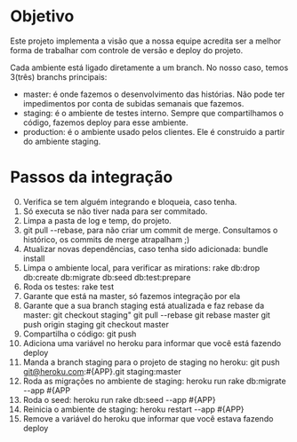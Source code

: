 # Objetivo

Este projeto implementa a visão que a nossa equipe acredita ser a melhor forma de trabalhar com controle de versão e deploy do projeto.

Cada ambiente está ligado diretamente a um branch. No nosso caso, temos 3(três) branchs principais:

 * master: é onde fazemos o desenvolvimento das histórias. Não pode ter impedimentos por conta de subidas semanais que fazemos. 
 * staging: é o ambiente de testes interno. Sempre que compartilhamos o código, fazemos deploy para esse ambiente.
 * production: é o ambiente usado pelos clientes. Ele é construido a partir do ambiente staging.

# Passos da integração

0. Verifica se tem alguém integrando e bloqueia, caso tenha.
1. Só executa se não tiver nada para ser commitado.
2. Limpa a pasta de log e temp, do projeto.
3. git pull --rebase, para não criar um commit de merge. Consultamos o histórico, os commits de merge atrapalham ;)
4. Atualizar novas dependências, caso tenha sido adicionada: bundle install
5. Limpa o ambiente local, para verificar as mirations: rake db:drop db:create db:migrate db:seed db:test:prepare
6. Roda os testes: rake test
7. Garante que está na master, só fazemos integração por ela
8. Garante que a sua branch staging está atualizada e faz rebase da master:
      git checkout staging"
      git pull --rebase
      git rebase master
      git push origin staging
      git checkout master
9. Compartilha o código: git push
10. Adiciona uma variável no heroku para informar que você está fazendo deploy
11. Manda a branch staging para o projeto de staging no heroku: git push git@heroku.com:#{APP}.git staging:master
12. Roda as migrações no ambiente de staging: heroku run rake db:migrate --app #{APP
13. Roda o seed: heroku run rake db:seed --app #{APP}
14. Reinicia o ambiente de staging: heroku restart --app #{APP}
15. Remove a variável do heroku que informar que você estava fazendo deploy
